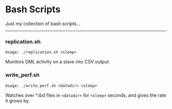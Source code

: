 # Bash Scripts

Just my collection of bash scripts...

----

### replication.sh

`Usage: ./replication.sh <sleep>`

Monitors DML activity on a slave into CSV output.


### write_perf.sh

`Usage: ./write_perf.sh <datadir> <sleep>`

Watches over *.ibd files in `<datadir>` for `<sleep>` seconds, and gives the rate it grows by.


